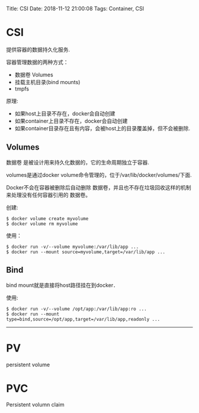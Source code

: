 Title: CSI
Date: 2018-11-12 21:00:08
Tags: Container, CSI



# CSI

提供容器的数据持久化服务.

容器管理数据的两种方式：

* 数据卷 Volumes
* 挂载主机目录(bind mounts)
* tmpfs

原理:

* 如果host上目录不存在，docker会自动创建
* 如果container上目录不存在，docker会自动创建
* 如果container目录存在且有内容，会被host上的目录覆盖掉，但不会被删除.

## Volumes

数据卷 是被设计用来持久化数据的，它的生命周期独立于容器.

volumes是通过docker volume命令管理的，位于/var/lib/docker/volumes/下面.

Docker不会在容器被删除后自动删除 数据卷，并且也不存在垃圾回收这样的机制来处理没有任何容器引用的 数据卷。

创建:

    $ docker volume create myvolume
    $ docker volume rm myvolume

使用：

    $ docker run -v/--volume myvolume:/var/lib/app ...
    $ docker run --mount source=myvolume,target=/var/lib/app ...

## Bind

bind mount就是直接将host路径挂在到docker．

使用:

    $ docker run -v/--volume /opt/app:/var/lib/app:ro ...
    $ docker run --mount type=bind,source=/opt/app,target=/var/lib/app,readonly ...

***

# PV

persistent volume

# PVC

Persistent volumn claim

